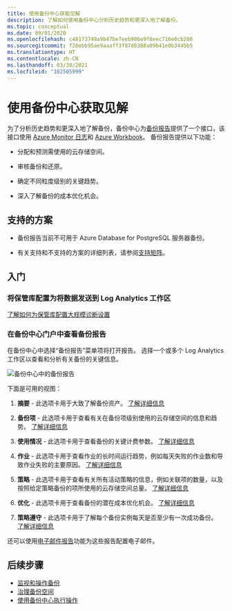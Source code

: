 ```yaml
---
title: 使用备份中心获取见解
description: 了解如何使用备份中心分析历史趋势和更深入地了解备份。
ms.topic: conceptual
ms.date: 09/01/2020
ms.openlocfilehash: c48173749a9b47be7eeb906e9f8eec716e0cb200
ms.sourcegitcommit: f28ebb95ae9aaaff3f87d8388a09b41e0b3445b5
ms.translationtype: HT
ms.contentlocale: zh-CN
ms.lasthandoff: 03/30/2021
ms.locfileid: "102505999"
---
```

# <a name="obtain-insights-using-backup-center"></a>使用备份中心获取见解

为了分析历史趋势和更深入地了解备份，备份中心为[备份报告](configure-reports.md)提供了一个接口，该接口使用 [Azure Monitor 日志](../azure-monitor/logs/data-platform-logs.md)和 [Azure Workbook](../azure-monitor/visualize/workbooks-overview.md)。 备份报告提供以下功能：

- 分配和预测需使用的云存储空间。

- 审核备份和还原。

- 确定不同粒度级别的关键趋势。

- 深入了解备份的成本优化机会。

## <a name="supported-scenarios"></a>支持的方案

- 备份报告当前不可用于 Azure Database for PostgreSQL 服务器备份。

- 有关支持和不支持的方案的详细列表，请参阅[支持矩阵](backup-center-support-matrix.md)。

## <a name="get-started"></a>入门

### <a name="configure-your-vaults-to-send-data-to-a-log-analytics-workspace"></a>将保管库配置为将数据发送到 Log Analytics 工作区

[了解如何为保管库配置大规模诊断设置](./configure-reports.md#get-started)

### <a name="view-backup-reports-in-the-backup-center-portal"></a>在备份中心门户中查看备份报告

在备份中心中选择“备份报告”菜单项将打开报告。 选择一个或多个 Log Analytics 工作区以查看和分析有关备份的关键信息。

![备份中心中的备份报告](./media/backup-center-obtain-insights/backup-center-backup-reports.png)

下面是可用的视图：

1. **摘要** - 此选项卡用于大致了解备份资产。 [了解详细信息](./configure-reports.md#summary)

2. **备份项** - 此选项卡用于查看有关在备份项级别使用的云存储空间的信息和趋势。 [了解详细信息](./configure-reports.md#backup-items)

3. **使用情况** - 此选项卡用于查看备份的关键计费参数。 [了解详细信息](./configure-reports.md#usage)

4. **作业** - 此选项卡用于查看作业的长时间运行趋势，例如每天失败的作业数和导致作业失败的主要原因。 [了解详细信息](./configure-reports.md#jobs)

5. **策略** - 此选项卡用于查看有关所有活动策略的信息，例如关联项的数量，以及按照给定策略备份的项所使用的云存储空间总量。 [了解详细信息](./configure-reports.md#policies)

6. **优化** - 此选项卡用于查看备份的潜在成本优化机会。 [了解详细信息](./configure-reports.md#optimize)

7. **策略遵守** - 此选项卡用于了解每个备份实例每天是否至少有一次成功备份。 [了解详细信息](./configure-reports.md#policy-adherence)

还可以使用[电子邮件报告](backup-reports-email.md)功能为这些报告配置电子邮件。

## <a name="next-steps"></a>后续步骤

- [监视和操作备份](backup-center-monitor-operate.md)
- [治理备份空间](backup-center-govern-environment.md)
- [使用备份中心执行操作](backup-center-actions.md)